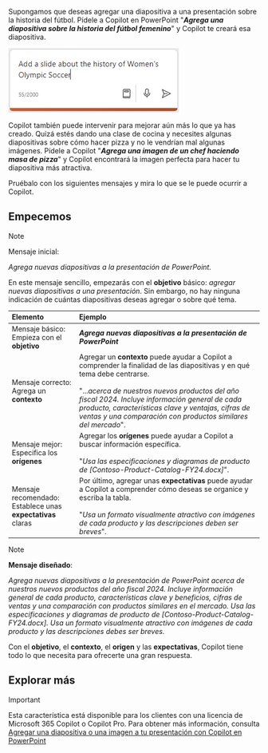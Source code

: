 
Supongamos que deseas agregar una diapositiva a una presentación sobre la historia del fútbol. Pídele a Copilot en PowerPoint "**_Agrega una diapositiva sobre la historia del fútbol femenino_**" y Copilot te creará esa diapositiva.

![Captura de pantalla del cuadro de redacción de Copilot en PowerPoint con un mensaje escrito.](../media/copilot-add-slides-powerpoint.png)

Copilot también puede intervenir para mejorar aún más lo que ya has creado. Quizá estés dando una clase de cocina y necesites algunas diapositivas sobre cómo hacer pizza y no le vendrían mal algunas imágenes. Pídele a Copilot "**_Agrega una imagen de un chef haciendo masa de pizza_**" y Copilot encontrará la imagen perfecta para hacer tu diapositiva más atractiva.

Pruébalo con los siguientes mensajes y mira lo que se le puede ocurrir a Copilot.

## Empecemos

> [!NOTE]
> Mensaje inicial:
>
> _Agrega nuevas diapositivas a la presentación de PowerPoint._

En este mensaje sencillo, empezarás con el **objetivo** básico: _agregar nuevas diapositivas a una presentación_. Sin embargo, no hay ninguna indicación de cuántas diapositivas deseas agregar o sobre qué tema.

| Elemento | Ejemplo |
| :------ | :------- |
| Mensaje básico: <br>Empieza con el **objetivo** | **_Agrega nuevas diapositivas a la presentación de PowerPoint_** |
| Mensaje correcto: <br>Agrega un **contexto** | Agregar un **contexto** puede ayudar a Copilot a comprender la finalidad de las diapositivas y en qué tema debe centrarse.<br><br>"..._acerca de nuestros nuevos productos del año fiscal 2024. Incluye información general de cada producto, características clave y ventajas, cifras de ventas y una comparación con productos similares del mercado_". |
| Mensaje mejor: <br>Especifica los **orígenes** | Agregar los **orígenes** puede ayudar a Copilot a buscar información específica.<br><br>"_Usa las especificaciones y diagramas de producto de [Contoso-Product-Catalog-FY24.docx]_". |
| Mensaje recomendado: <br>Establece unas **expectativas** claras | Por último, agregar unas **expectativas** puede ayudar a Copilot a comprender cómo deseas se organice y escriba la tabla.<br><br>"_Usa un formato visualmente atractivo con imágenes de cada producto y las descripciones deben ser breves_". |

> [!NOTE]
> **Mensaje diseñado**:
>
> _Agrega nuevas diapositivas a la presentación de PowerPoint acerca de nuestros nuevos productos del año fiscal 2024. Incluye información general de cada producto, características clave y beneficios, cifras de ventas y una comparación con productos similares en el mercado. Usa las especificaciones y diagramas de producto de [Contoso-Product-Catalog-FY24.docx]. Usa un formato visualmente atractivo con imágenes de cada producto y las descripciones debes ser breves._

Con el **objetivo**, el **contexto**, el **origen** y las **expectativas**, Copilot tiene todo lo que necesita para ofrecerte una gran respuesta. 

## Explorar más

> [!IMPORTANT]
> Esta característica está disponible para los clientes con una licencia de Microsoft 365 Copilot o Copilot Pro. Para obtener más información, consulta [Agregar una diapositiva o una imagen a tu presentación con Copilot en PowerPoint](https://support.microsoft.com/office/add-a-slide-or-image-to-your-presentation-with-copilot-in-powerpoint-ae906e57-db71-4f46-8ed5-c1e2cebe6a80)